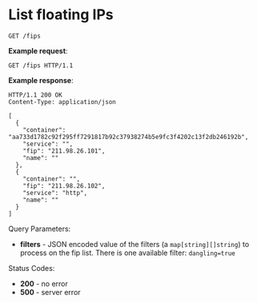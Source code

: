# List floating IPs

`GET /fips`

**Example request**:

    GET /fips HTTP/1.1

**Example response**:

```
HTTP/1.1 200 OK
Content-Type: application/json

[
  {
    "container": "aa733d1782c92f295ff7291817b92c37938274b5e9fc3f4202c13f2db246192b",
    "service": "",
    "fip": "211.98.26.101",
    "name": ""
  },
  {
    "container": "",
    "fip": "211.98.26.102",
    "service": "http",
    "name": ""
  }
]
```

Query Parameters:

- **filters** - JSON encoded value of the filters (a `map[string][]string`) to process on the fip list.  There is one available filter: `dangling=true`

Status Codes:

-   **200** - no error
-   **500** - server error
